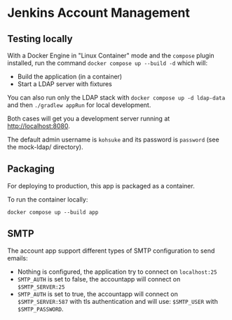 # Jenkins Account Management

## Testing locally

With a Docker Engine in "Linux Container" mode and the `compose` plugin installed,
run the command `docker compose up --build -d` which will:

- Build the application (in a container)
- Start a LDAP server with fixtures

You can also run only the LDAP stack with `docker compose up -d ldap-data` and then `./gradlew appRun` for local development.

Both cases will get you a development server running at <http://localhost:8080>.

The default admin username is `kohsuke` and its password is `password` (see the mock-ldap/ directory).

## Packaging

For deploying to production, this app is packaged as a container.

To run the container locally:

```shell
docker compose up --build app
```

## SMTP

The account app support different types of SMTP configuration to send emails:

- Nothing is configured, the application try to connect on `localhost:25`
- `SMTP_AUTH` is set to false, the accountapp will connect on `$SMTP_SERVER:25`
- `SMTP_AUTH` is set to true, the accountapp will connect on `$SMTP_SERVER:587` with tls authentication
  and will use: `$SMTP_USER` with `$SMTP_PASSWORD`.
